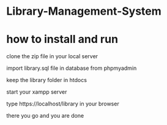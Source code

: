 # Library-Management-System

# how to install and run

clone the zip file in your local server

import library.sql file in database from phpmyadmin

keep the library folder in htdocs

start your xampp server

type https://localhost/library in your browser

there you go and you are done
